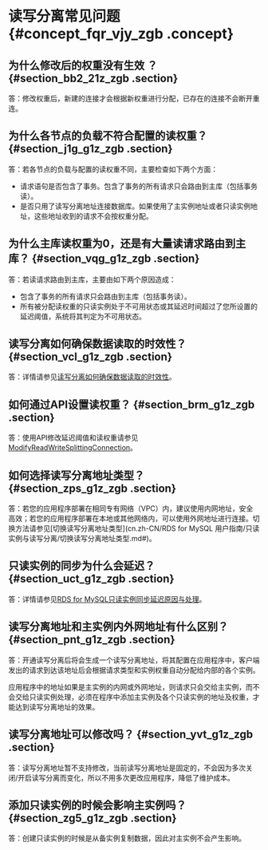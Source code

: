 # 读写分离常见问题 {#concept_fqr_vjy_zgb .concept}

## 为什么修改后的权重没有生效 ？ {#section_bb2_21z_zgb .section}

答：修改权重后，新建的连接才会根据新权重进行分配，已存在的连接不会断开重连。

## 为什么各节点的负载不符合配置的读权重？ {#section_j1g_g1z_zgb .section}

答：若各节点的负载与配置的读权重不同，主要检查如下两个方面：

-   请求语句是否包含了事务。包含了事务的所有请求只会路由到主库（包括事务读）。
-   是否只用了读写分离地址连接数据库。如果使用了主实例地址或者只读实例地址，这些地址收到的请求不会按权重分配。

## 为什么主库读权重为0，还是有大量读请求路由到主库？ {#section_vqg_g1z_zgb .section}

答：若读请求路由到主库，主要由如下两个原因造成：

-   包含了事务的所有请求只会路由到主库（包括事务读）。
-   所有被分配读权重的只读实例处于不可用状态或其延迟时间超过了您所设置的延迟阈值，系统将其判定为不可用状态。

## 读写分离如何确保数据读取的时效性？ {#section_vcl_g1z_zgb .section}

答：详情请参见[读写分离如何确保数据读取的时效性](https://help.aliyun.com/document_detail/52221.html)。

## 如何通过API设置读权重？ {#section_brm_g1z_zgb .section}

答：使用API修改延迟阈值和读权重请参见[ModifyReadWriteSplittingConnection](../../../../../cn.zh-CN/API参考/数据库代理/ModifyReadWriteSplittingConnection.md#)。

## 如何选择读写分离地址类型？ {#section_zps_g1z_zgb .section}

答：若您的应用程序部署在相同专有网络（VPC）内，建议使用内网地址，安全高效；若您的应用程序部署在本地或其他网络内，可以使用外网地址进行连接。切换方法请参见[切换读写分离地址类型](cn.zh-CN/RDS for MySQL 用户指南/只读实例与读写分离/切换读写分离地址类型.md#)。

## 只读实例的同步为什么会延迟？ {#section_uct_g1z_zgb .section}

答：详情请参见[RDS for MySQL只读实例同步延迟原因与处理](https://help.aliyun.com/knowledge_detail/41767.html)。

## 读写分离地址和主实例内外网地址有什么区别？ {#section_pnt_g1z_zgb .section}

答：开通读写分离后将会生成一个读写分离地址，将其配置在应用程序中，客户端发出的请求到达该地址后会根据请求类型和实例权重自动分配给内部的各个实例。

应用程序中的地址如果是主实例的内网或外网地址，则请求只会交给主实例，而不会交给只读实例处理，必须在程序中添加主实例及各个只读实例的地址及权重，才能达到读写分离地址的效果。

## 读写分离地址可以修改吗？ {#section_yvt_g1z_zgb .section}

答：读写分离地址暂不支持修改，当前读写分离地址是固定的，不会因为多次关闭/开启读写分离而变化，所以不用多次更改应用程序，降低了维护成本。

## 添加只读实例的时候会影响主实例吗？ {#section_zg5_g1z_zgb .section}

答：创建只读实例的时候是从备实例复制数据，因此对主实例不会产生影响。

